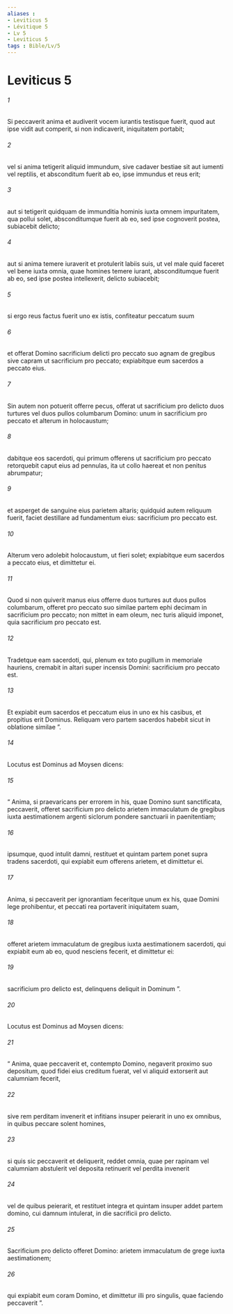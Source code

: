 ```yaml
---
aliases : 
- Leviticus 5
- Lévitique 5
- Lv 5
- Leviticus 5
tags : Bible/Lv/5
---
```


# Leviticus 5

###### 1
Si peccaverit anima et audiverit vocem iurantis testisque fuerit, quod aut ipse vidit aut comperit, si non indicaverit, iniquitatem portabit; 
###### 2
vel si anima tetigerit aliquid immundum, sive cadaver bestiae sit aut iumenti vel reptilis, et absconditum fuerit ab eo, ipse immundus et reus erit; 
###### 3
aut si tetigerit quidquam de immunditia hominis iuxta omnem impuritatem, qua pollui solet, absconditumque fuerit ab eo, sed ipse cognoverit postea, subiacebit delicto; 
###### 4
aut si anima temere iuraverit et protulerit labiis suis, ut vel male quid faceret vel bene iuxta omnia, quae homines temere iurant, absconditumque fuerit ab eo, sed ipse postea intellexerit, delicto subiacebit; 
###### 5
si ergo reus factus fuerit uno ex istis, confiteatur peccatum suum 
###### 6
et offerat Domino sacrificium delicti pro peccato suo agnam de gregibus sive capram ut sacrificium pro peccato; expiabitque eum sacerdos a peccato eius.
###### 7
Sin autem non potuerit offerre pecus, offerat ut sacrificium pro delicto duos turtures vel duos pullos columbarum Domino: unum in sacrificium pro peccato et alterum in holocaustum; 
###### 8
dabitque eos sacerdoti, qui primum offerens ut sacrificium pro peccato retorquebit caput eius ad pennulas, ita ut collo haereat et non penitus abrumpatur; 
###### 9
et asperget de sanguine eius parietem altaris; quidquid autem reliquum fuerit, faciet destillare ad fundamentum eius: sacrificium pro peccato est. 
###### 10
Alterum vero adolebit holocaustum, ut fieri solet; expiabitque eum sacerdos a peccato eius, et dimittetur ei.
###### 11
Quod si non quiverit manus eius offerre duos turtures aut duos pullos columbarum, offeret pro peccato suo similae partem ephi decimam in sacrificium pro peccato; non mittet in eam oleum, nec turis aliquid imponet, quia sacrificium pro peccato est. 
###### 12
Tradetque eam sacerdoti, qui, plenum ex toto pugillum in memoriale hauriens, cremabit in altari super incensis Domini: sacrificium pro peccato est. 
###### 13
Et expiabit eum sacerdos et peccatum eius in uno ex his casibus, et propitius erit Dominus. Reliquam vero partem sacerdos habebit sicut in oblatione similae ”.
###### 14
Locutus est Dominus ad Moysen dicens: 
###### 15
“ Anima, si praevaricans per errorem in his, quae Domino sunt sanctificata, peccaverit, offeret sacrificium pro delicto arietem immaculatum de gregibus iuxta aestimationem argenti siclorum pondere sanctuarii in paenitentiam; 
###### 16
ipsumque, quod intulit damni, restituet et quintam partem ponet supra tradens sacerdoti, qui expiabit eum offerens arietem, et dimittetur ei.
###### 17
Anima, si peccaverit per ignorantiam feceritque unum ex his, quae Domini lege prohibentur, et peccati rea portaverit iniquitatem suam, 
###### 18
offeret arietem immaculatum de gregibus iuxta aestimationem sacerdoti, qui expiabit eum ab eo, quod nesciens fecerit, et dimittetur ei: 
###### 19
sacrificium pro delicto est, delinquens deliquit in Dominum ”.
###### 20
Locutus est Dominus ad Moysen dicens: 
###### 21
“ Anima, quae peccaverit et, contempto Domino, negaverit proximo suo depositum, quod fidei eius creditum fuerat, vel vi aliquid extorserit aut calumniam fecerit, 
###### 22
sive rem perditam invenerit et infitians insuper peierarit in uno ex omnibus, in quibus peccare solent homines, 
###### 23
si quis sic peccaverit et deliquerit, reddet omnia, quae per rapinam vel calumniam abstulerit vel deposita retinuerit vel perdita invenerit 
###### 24
vel de quibus peierarit, et restituet integra et quintam insuper addet partem domino, cui damnum intulerat, in die sacrificii pro delicto. 
###### 25
Sacrificium pro delicto offeret Domino: arietem immaculatum de grege iuxta aestimationem; 
###### 26
qui expiabit eum coram Domino, et dimittetur illi pro singulis, quae faciendo peccaverit ”.
